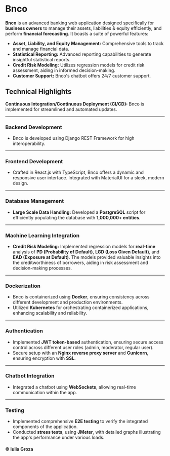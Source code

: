 # Bnco

**Bnco** is an advanced banking web application designed specifically for **business owners** to manage their assets, liabilities & equity efficiently, and perform **financial forecasting**. It boasts a suite of powerful features:

* **Asset, Liability, and Equity Management:** Comprehensive tools to track and manage financial data.
* **Statistical Reporting:** Advanced reporting capabilities to generate insightful statistical reports.
* **Credit Risk Modeling:** Utilizes regression models for credit risk assessment, aiding in informed decision-making.
* **Customer Support:** Bnco's chatbot offers 24/7 customer support.

## Technical Highlights
**Continuous Integration/Continuous Deployment (CI/CD):** Bnco is implemented for streamlined and automated updates.

-----

### Backend Development
* Bnco is developed using Django REST Framework for high interoperability.

-----

### Frontend Development
* Crafted in React.js with TypeScript, Bnco offers a dynamic and responsive user interface. Integrated with MaterialUI for a sleek, modern design.

-----

### Database Management
* **Large Scale Data Handling:** Developed a **PostgreSQL** script for efficiently populating the database with **1,000,000+ entities**.

-----

### Machine Learning Integration
* **Credit Risk Modeling:** Implemented regression models for **real-time** analysis of **PD (Probability of Default)**, **LGD (Loss Given Default)**, and **EAD (Exposure at Default)**. The models provided valuable insights into the creditworthiness of borrowers, aiding in risk assessment and decision-making processes.

-----

### Dockerization
* Bnco is containerized using **Docker**, ensuring consistency across different development and production environments.
* Utilized **Kubernetes** for orchestrating containerized applications, enhancing scalability and reliability.

-----

### Authentication
* Implemented **JWT token-based** authentication, ensuring secure access control across different user roles (admin, moderator, regular user).
* Secure setup with an **Nginx reverse proxy server** and **Gunicorn**, ensuring encryption with **SSL**.

-----

### Chatbot Integration
* Integrated a chatbot using **WebSockets**, allowing real-time communication within the app.

-----

### Testing
* Implemented comprehensive **E2E testing** to verify the integrated components of the application.
* Conducted **stress tests**, using **JMeter**, with detailed graphs illustrating the app's performance under various loads.

#### © Iulia Groza
